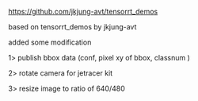 https://github.com/jkjung-avt/tensorrt_demos 

based on tensorrt_demos by jkjung-avt 

added some modification  

1> publish bbox data (conf, pixel xy of bbox, classnum ) 

2> rotate camera for jetracer kit 

3> resize image to ratio of 640/480 
